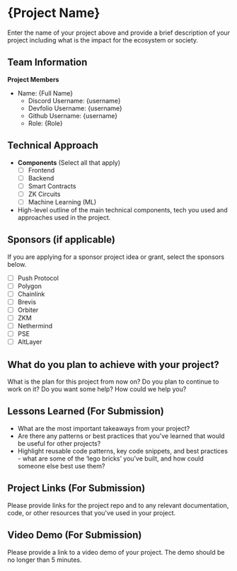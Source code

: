 # {Project Name}

Enter the name of your project above and provide a brief description of your project including what is the impact for the ecosystem or society.

## Team Information

**Project Members**

- Name: {Full Name}
  - Discord Username: {username}
  - Devfolio Username: {username}
  - Github Username: {username}
  - Role: {Role}

## Technical Approach

- **Components** (Select all that apply)
  - [ ] Frontend
  - [ ] Backend
  - [ ] Smart Contracts
  - [ ] ZK Circuits
  - [ ] Machine Learning (ML)

- High-level outline of the main technical components, tech you used and approaches used in the project.

## Sponsors (if applicable)

If you are applying for a sponsor project idea or grant, select the sponsors below.

- [ ] Push Protocol
- [ ] Polygon
- [ ] Chainlink
- [ ] Brevis
- [ ] Orbiter
- [ ] ZKM
- [ ] Nethermind
- [ ] PSE
- [ ] AltLayer

## What do you plan to achieve with your project?

What is the plan for this project from now on? Do you plan to continue to work on it? Do you want some help? How could we help you?

## Lessons Learned (For Submission)

- What are the most important takeaways from your project?
- Are there any patterns or best practices that you've learned that would be useful for other projects?
- Highlight reusable code patterns, key code snippets, and best practices - what are some of the ‘lego bricks’ you’ve built, and how could someone else best use them?

## Project Links (For Submission)

Please provide links for the project repo and to any relevant documentation, code, or other resources that you've used in your project.

## Video Demo (For Submission)


Please provide a link to a video demo of your project. The demo should be no longer than 5 minutes.
